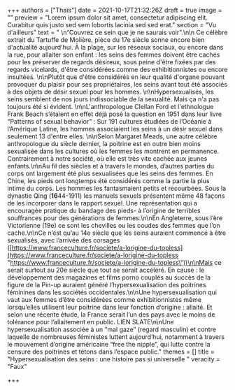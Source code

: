 +++
authors = ["Thaïs"]
date = 2021-10-17T21:32:26Z
draft = true
image = ""
preview = "Lorem ipsum dolor sit amet, consectetur adipiscing elit. Curabitur quis justo sed sem lobortis lacinia sed sed erat."
section = "Vu d'ailleurs"
text = "  \n“Couvrez ce sein que je ne saurais voir”.\n\n Ce célèbre extrait du Tartuffe de Molière, pièce du 17e siècle sonne encore bien d'actualité aujourd'hui. À la plage, sur les réseaux sociaux, ou encore dans la rue, pour allaiter son enfant : les seins des femmes doivent être cachés pour les préserver de regards désireux, sous peine d'être fixées par des regards vicelards, d'être considérées comme des exhibitionnistes ou encore insultées.  \n\nPlutôt que d'être considérés en leur qualité d'organe pouvant provoquer du plaisir pour ses propriétaires, les seins avant tout été associés à des objets de désir sexuel pour les hommes. \n\nHypersexualisés, les seins semblent de nos jours indissociable de la sexualité. Mais ça n'a pas toujours été si évident. \n\nL'anthropologue Clellan Ford et l'ethnologue Frank Beach s’étaient en effet déjà posé la question en 1951 dans leur livre “Patterns of sexual behavior” : Sur 191 cultures étudiées de l’Océanie à l’Amérique Latine, les hommes associaient les seins à un désir sexuel dans seulement 13 d'entre elles. \n\nSelon Margaret Meads, une autre célèbre anthropologue du siècle dernier,  la poitrine est en outre bien moins sexualisée dans les cultures où les femmes les montrent en permanence. Contrairement à notre société, où elle est très vite cachée aux jeunes enfants.\n\nAu fil des siècles et à travers le mondes, d’autres parties du corps ont largement été plus sexualisées que les seins des femmes. En Chine, les pieds ont longtemps été considérés comme la partie la plus intime du corps. Les hommes les fantasmaient petits et recourbées. Sous la dynastie Qing (**16**44-1911) les manuels sexuels présentent même 48 façons de les incorporer dans le rapport sexuel. Une représentation qui a encouragée pratique du bandage des pieds- à l’origine de terribles souffrances pour des générations de femmes.\n\nEn Angleterre, sous l’ère Victorienne (19e) ce sont les chevilles ou les coudes des femmes que l’on cache.\n\nCe n’est qu’au 14e siècle que les seins auraient commencé à être sexualisés, avec l’arrivée des corsages ([https://www.franceculture.fr/societe/a-lorigine-du-topless](https://www.franceculture.fr/societe/a-lorigine-du-topless \"https://www.franceculture.fr/societe/a-lorigine-du-topless\"))\n\nMais ce serait surtout au 20e siècle que tout se serait accéléré. En cause : le développement des magazines et films porno couplés au succès de la figure de la Pin-up auraient généré l’hypersexualisation des poitrines féminines dans les sociétés occidentales.\n\nUne hypersexualisation qui vaut aux femmes d’être considérées comme exhibitionnistes même lorsqu’elles utilisent leur poitrine dans leur fonction d’origine : allaité. Et selon une récente étude, la France serait l’un des pays avec le moins de tolérance pour l’allaitement en public. LIEN SLATE\n\nUne hypersexualisation associée à un “mal gaze” (regard masculin) et contre laquelle de nombreuses féministes luttent aujourd’hui, notamment à travers le mouvement d’origine américaine “free the nipple”, qui lutte contre la censure des poitrines et tétons dans l’espace public."
themes = []
title = "Hypersexualisation des seins : une histoire pas si universelle "
veracity = "Faux"

+++
